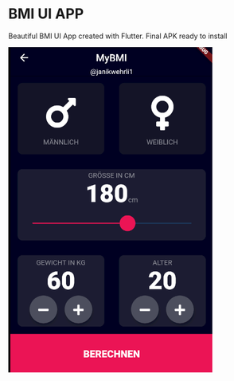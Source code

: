 
# BMI UI APP

Beautiful BMI UI App created with Flutter.
Final APK ready to install

![alt text](https://github.com/janikwehrli1/BMI_UI/blob/master/screen1.PNG)
